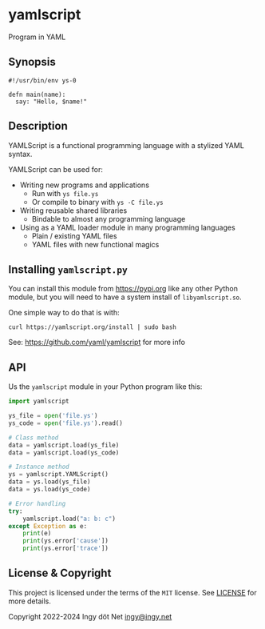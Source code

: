 yamlscript
==========

Program in YAML


## Synopsis

```
#!/usr/bin/env ys-0

defn main(name):
  say: "Hello, $name!"
```


## Description

YAMLScript is a functional programming language with a stylized YAML syntax.

YAMLScript can be used for:

* Writing new programs and applications
  * Run with `ys file.ys`
  * Or compile to binary with `ys -C file.ys`
* Writing reusable shared libraries
  * Bindable to almost any programming language
* Using as a YAML loader module in many programming languages
  * Plain / existing YAML files
  * YAML files with new functional magics


## Installing `yamlscript.py`

You can install this module from https://pypi.org like any other Python module,
but you will need to have a system install of `libyamlscript.so`.

One simple way to do that is with:

```
curl https://yamlscript.org/install | sudo bash
```

See: https://github.com/yaml/yamlscript for more info


## API

Us the `yamlscript` module in your Python program like this:

```python
import yamlscript

ys_file = open('file.ys')
ys_code = open('file.ys').read()

# Class method
data = yamlscript.load(ys_file)
data = yamlscript.load(ys_code)

# Instance method
ys = yamlscript.YAMLScript()
data = ys.load(ys_file)
data = ys.load(ys_code)

# Error handling
try:
    yamlscript.load("a: b: c")
except Exception as e:
    print(e)
    print(ys.error['cause'])
    print(ys.error['trace'])
```


## License & Copyright

This project is licensed under the terms of the `MIT` license.
See [LICENSE](https://github.com/yaml/pyyaml-future/blob/main/LICENSE) for
more details.

Copyright 2022-2024 Ingy döt Net <ingy@ingy.net>
